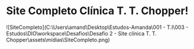 # Site Completo Clínica T. T. Chopper!



![SiteCompleto](C:\Users\amand\Desktop\Estudos-Amanda\001 - T.I\003 - Estudos\DIO\workspace\Desafios\Desafio 2 - Site clínica T. T. Chopper\assets\mídias\SiteCompleto.png)
